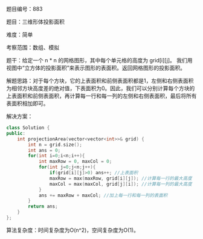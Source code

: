 题目编号：883

题目：三维形体投影面积

难度：简单

考察范围：数组、模拟

题干：给定一个 n * n 的网格图形，其中每个单元格的高度为 grid[i][j]。
我们用视图中“立方体的投影面积”来表示图形的表面积。返回网格图形的投影面积。

解题思路：对于每个方块，它的上表面积和前侧表面积都是1，左侧和右侧表面积为相邻方块高度差的绝对值，下表面积为0。因此，我们可以分别计算每个方块的上表面积和前侧表面积，再计算每一行和每一列的左侧和右侧表面积，最后将所有表面积相加即可。

解决方案：

```cpp
class Solution {
public:
    int projectionArea(vector<vector<int>>& grid) {
        int n = grid.size();
        int ans = 0;
        for(int i=0;i<n;i++){
            int maxRow = 0, maxCol = 0;
            for(int j=0;j<n;j++){
                if(grid[i][j]>0) ans++; //上表面积
                maxRow = max(maxRow, grid[i][j]); //计算每一行的最大高度
                maxCol = max(maxCol, grid[j][i]); //计算每一列的最大高度
            }
            ans += maxRow + maxCol; //加上每一行和每一列的表面积
        }
        return ans;
    }
};
```

算法复杂度：时间复杂度为O(n^2)，空间复杂度为O(1)。